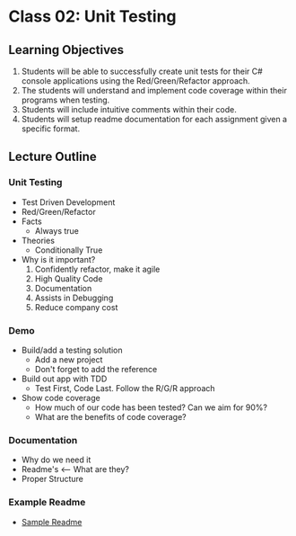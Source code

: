 # Class 02: Unit Testing

## Learning Objectives
1. Students will be able to successfully create unit tests for their C# console applications using the Red/Green/Refactor approach. 
1. The students will understand and implement code coverage within their programs when testing.
1. Students will include intuitive comments within their code.
1. Students will setup readme documentation for each assignment given a specific format.

## Lecture Outline

### Unit Testing
- Test Driven Development
- Red/Green/Refactor
- Facts
	- Always true
- Theories
	- Conditionally True
- Why is it important?
	1. Confidently refactor, make it agile
	1. High Quality Code
	1. Documentation
	1. Assists in Debugging
	1. Reduce company cost

### Demo
- Build/add a testing solution
	- Add a new project
	- Don't forget to add the reference
- Build out app with TDD
	- Test First, Code Last. Follow the R/G/R approach
- Show code coverage
	- How much of our code has been tested? Can we aim for 90%? 
	- What are the benefits of code coverage?

### Documentation
- Why do we need it
- Readme's <-- What are they?
- Proper Structure

### Example Readme
- [Sample Readme]("/sample-README.md")
 